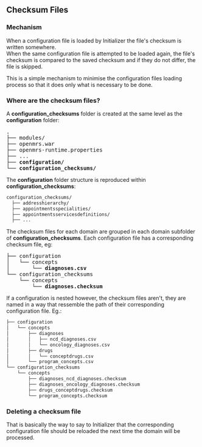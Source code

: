## Checksum Files

### Mechanism
When a configuration file is loaded by Initializer the file's checksum is written somewhere.
<br/>When the same configuration file is attempted to be loaded again, the file's checksum is compared to the saved checksum and if they do not differ, the file is skipped.

This is a simple mechanism to minimise the configuration files loading process so that it does only what is necessary to be done.

### Where are the checksum files?
A **configuration_checksums** folder is created at the same level as the **configuration** folder:
<pre>
.
├── modules/
├── openmrs.war
├── openmrs-runtime.properties
├── ...
├── <b>configuration/</b>
└── <b>configuration_checksums/</b>
</pre>
The **configuration** folder structure is reproduced within **configuration_checksums**:
```bash
configuration_checksums/
  ├── addresshierarchy/
  ├── appointmentsspecialities/
  ├── appointmentsservicesdefinitions/
  ├── ...
```
The checksum files for each domain are grouped in each domain subfolder of **configuration_checksums**. Each configuration file has a corresponding checksum file, eg:
<pre>
├── configuration
│   └── concepts
│       └── <b>diagnoses.csv</b>
└── configuration_checksums
    └── concepts
        └── <b>diagnoses.checksum</b>
</pre>
If a configuration is nested however, the checksum files aren't, they are named in a way that ressemble the path of their corresponding configuration file. Eg.:
```bash
├── configuration
│   └── concepts
│       ├── diagnoses
│       │   ├── ncd_diagnoses.csv
│       │   └── oncology_diagnoses.csv
│       ├── drugs
│       │   └── conceptdrugs.csv
│       └── program_concepts.csv
└── configuration_checksums
    └── concepts
        ├── diagnoses_ncd_diagnoses.checksum
        ├── diagnoses_oncology_diagnoses.checksum
        ├── drugs_conceptdrugs.checksum
        └── program_concepts.checksum
```
### Deleting a checksum file
That is basically the way to say to Initializer that the corresponding configuration file should be reloaded the next time the domain will be processed.
